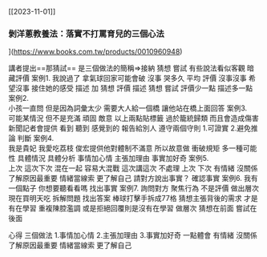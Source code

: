 [[2023-11-01]]

### 剝洋蔥教養法：落實不打罵育兒的三個心法

](https://www.books.com.tw/products/0010960948)

講者提出==那猜試==
是三個做法的簡稱=>接納 猜想 嘗試
有些說法看似客觀 暗藏評價
案例1.
	我說過了 拿氣球回家可能會破
	沒事 哭多久 平均
	評價
	沒事沒事 希望沒事
	接住她的感受
	描述 加 猜想
	評價 描述 猜想 嘗試
	評價少一點 描述多一點
案例2.	
	小孩一直問 但是因為詞彙太少 
	需要大人給一個橋 讓他站在橋上面回答
案例3.	
可能某情況 但不是充滿
	頑固 敵意
	以上兩點貼標籤 過於籠統歸類 而且會造成傷害
新聞記者會提供
	看到 聽到 感覺到的
	報告給別人
	遵守兩個守則
	1.可證實 
	2.避免推論 判斷
案例4.	
	我是貴妃 我愛吃荔枝
		俊宏提供他對體制不滿意 所以故意做 衝破規矩
		多一種可能性
	具體情況 具體分析
	事情加心情
	主張加理由
	事實加好奇
案例5.	
	上次 這次下次 混在一起 容易大混戰
	這次講這次 不處理 上次 下次
	有情緒 沒關係 了解原因最重要
	情緒當線索 更了解自己
	請對方說出事實？
	確認事實
案例6.
	我有一個點子 你想要聽看看嗎
	找出事實
案例7.
	詢問對方 聚焦行為 不是評價
	做出層次
	現在買明天吃
	拆解問題 找出答案
	棒球打擊手拆成77格
	猜想主張背後的需求 才是有在學習
	重複陳腔濫調 或是拒絕回覆則是沒有在學習
	做層次 猜想在前面 嘗試在後面

心得
	三個做法
	1.事情加心情
	2.主張加理由
	3.事實加好奇
	一點體會
	有情緒 沒關係 了解原因最重要
	情緒當線索 更了解自己